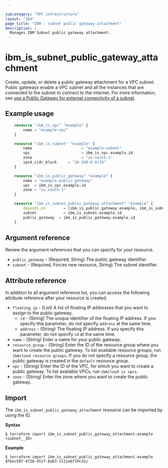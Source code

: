 ```yaml
---

subcategory: "VPC infrastructure"
layout: "ibm"
page_title: "IBM : subnet public gateway attachment"
description: |-
  Manages IBM Subnet public gateway attachment.
---
```


# ibm_is_subnet_public_gateway_attachment
Create, update, or delete a public gateway attachment for a VPC subnet. Public gateways enable a VPC subnet and all the instances that are connected to the subnet to connect to the internet. For more information, see [use a Public Gateway for external connectivity of a subnet](https://cloud.ibm.com/docs/vpc?topic=vpc-about-networking-for-vpc#public-gateway-for-external-connectivity).

## Example usage

```terraform
	resource "ibm_is_vpc" "example" {
		name = "example-vpc"
	}

	resource "ibm_is_subnet" "example" {
		name 				      = "example-subnet"
		vpc 				      = ibm_is_vpc.example.id
		zone 				      = "us-south-1"
		ipv4_cidr_block 	= "10.240.0.0/24"
	}

	resource "ibm_is_public_gateway" "example" {
		name = "example-public-gateway"
		vpc  = ibm_is_vpc.example.id
		zone = "us-south-1"
	}

	resource "ibm_is_subnet_public_gateway_attachment" "example" {
		depends_on 		  = [ibm_is_public_gateway.example, ibm_is_subnet.example]
		subnet      	  = ibm_is_subnet.example.id
		public_gateway 	= ibm_is_public_gateway.example.id
	}

```
## Argument reference
Review the argument references that you can specify for your resource. 

- `public_gateway` - (Required, String) The public gateway identifier.
- `subnet` - (Required, Forces new resource, String) The subnet identifier.


## Attribute reference
In addition to all argument reference list, you can access the following attribute reference after your resource is created.

- `floating_ip` - (List) A list of floating IP addresses that you want to assign to the public gateway.
	- `id` - (String) The unique identifier of the floating IP address. If you specify this parameter, do not specify `address` at the same time. 
	- `address` - (String) The floating IP address. If you specify this parameter, do not specify `id` at the same time.
- `name` -  (String) Enter a name for your public gateway.
- `resource_group` - (String) Enter the ID of the resource group where you want to create the public gateway. To list available resource groups, run `ibmcloud resource groups`. If you do not specify a resource group, the public gateway is created in the `default` resource group.
- `vpc` - (String) Enter the ID of the VPC, for which you want to create a public gateway. To list available VPCs, run `ibmcloud is vpcs`.
- `zone` - (String) Enter the zone where you want to create the public gateway. 

## Import
The `ibm_is_subnet_public_gateway_attachment` resource can be imported by using the ID. 

**Syntax**

```
$ terraform import ibm_is_subnet_public_gateway_attachment.example <subnet__ID>
```

**Example**

```
$ terraform import ibm_is_subnet_public_gateway_attachment.example d7bec597-4726-451f-8a63-1111e6f19c32c
```

